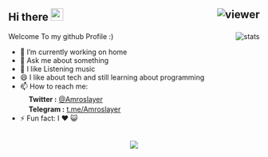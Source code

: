 ## Hi there <img src="https://media.giphy.com/media/hvRJCLFzcasrR4ia7z/giphy.gif" width="25px"> <img align="right" src="https://komarev.com/ghpvc/?username=amroslayer&style=flat&color=d83a7c" alt="viewer" />

<img align="right" src="https://github-readme-stats.vercel.app/api?username=amroslayer&show_icons=true&theme=radical&include_all_commits=true&count_private=true" alt="stats" />

Welcome To my github Profile :)

- 🔭 I’m currently working on home
- 💬 Ask me about something
- 🎵 I like Listening music
- 😄 I like about tech and still learning about programming
- 📫 How to reach me:\
 <img src="http://icons.iconarchive.com/icons/iynque/ios7-style/1024/Twitter-icon.png" width="17px">**Twitter  :** [@Amroslayer](https://twitter.com/amroslayer)\
 <img src="https://upload.wikimedia.org/wikipedia/commons/thumb/8/83/Telegram_2019_Logo.svg/1200px-Telegram_2019_Logo.svg.png" width="17px">**Telegram :** [t.me/Amroslayer](https://t.me/amroslayer)
- ⚡ Fun fact: I ❤️ 😺 <br>&nbsp;

<p align="center">
  <a href="https://github.com/anuraghazra/github-readme-stats">
    <img src="https://github-readme-stats.vercel.app/api/top-langs/?username=amroslayer&layout=compact&theme=radical&card_width=800" />
  </a>
  <!-- <a href="https://github.com/WinTenDev/WinTenBot.NET">
    <img align="left" src="https://github-readme-stats.vercel.app/api/pin/?username=WinTenDev&repo=WinTenBot.NET&theme=radical" />
  </a>
  <a href="https://github.com/WinTenDev/WinNetMeter">
    <img align="left" src="https://github-readme-stats.vercel.app/api/pin/?username=WinTenDev&repo=WinNetMeter&theme=radical" />
  </a> --!>
</p>
